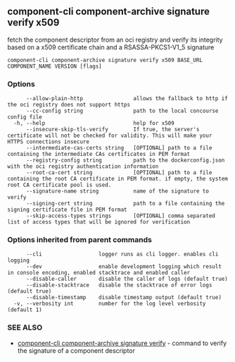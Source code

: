 ## component-cli component-archive signature verify x509

fetch the component descriptor from an oci registry and verify its integrity based on a x509 certificate chain and a RSASSA-PKCS1-V1_5 signature

```
component-cli component-archive signature verify x509 BASE_URL COMPONENT_NAME VERSION [flags]
```

### Options

```
      --allow-plain-http                allows the fallback to http if the oci registry does not support https
      --cc-config string                path to the local concourse config file
  -h, --help                            help for x509
      --insecure-skip-tls-verify        If true, the server's certificate will not be checked for validity. This will make your HTTPS connections insecure
      --intermediate-cas-certs string   [OPTIONAL] path to a file containing the intermediate CAs certificates in PEM format
      --registry-config string          path to the dockerconfig.json with the oci registry authentication information
      --root-ca-cert string             [OPTIONAL] path to a file containing the root CA certificate in PEM format. if empty, the system root CA certificate pool is used.
      --signature-name string           name of the signature to verify
      --signing-cert string             path to a file containing the signing certificate file in PEM format
      --skip-access-types strings       [OPTIONAL] comma separated list of access types that will be ignored for verification
```

### Options inherited from parent commands

```
      --cli                  logger runs as cli logger. enables cli logging
      --dev                  enable development logging which result in console encoding, enabled stacktrace and enabled caller
      --disable-caller       disable the caller of logs (default true)
      --disable-stacktrace   disable the stacktrace of error logs (default true)
      --disable-timestamp    disable timestamp output (default true)
  -v, --verbosity int        number for the log level verbosity (default 1)
```

### SEE ALSO

* [component-cli component-archive signature verify](component-cli_component-archive_signature_verify.md)	 - command to verify the signature of a component descriptor

